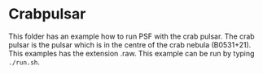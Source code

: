 # Crabpulsar

This folder has an example how to run PSF with the crab pulsar.
The crab pulsar is the pulsar which is in the centre of the 
crab nebula (B0531+21). This examples has the extension .raw. 
This example can be run by typing `./run.sh`. 
